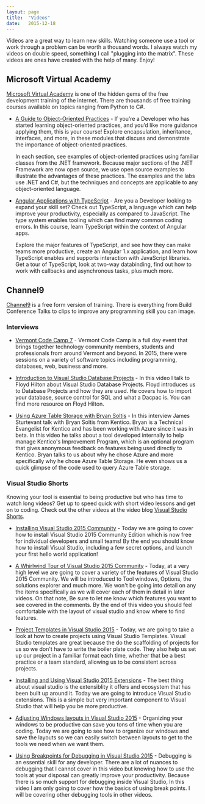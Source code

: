 ```yaml
---
layout: page
title:  "Videos"
date:   2015-12-18
---
```


Videos are a great way to learn new skills.  Watching someone use a tool or work through a problem can be worth a thousand words.  I always watch my videos on double speed, something I call "plugging into the matrix".  These videos are ones have created with the help of many.  Enjoy!

## Microsoft Virtual Academy
[Microsoft Virtual Academy](https://mva.microsoft.com/) is one of the hidden gems of the free development training of the internet.  There are thousands of free training courses available on topics ranging from Python to C#.  

- [A Guide to Object-Oriented Practices](http://aka.ms/guide2oo) - If you’re a Developer who has started learning object-oriented practices, and you’d like more guidance applying them, this is your course! Explore encapsulation, inheritance, interfaces, and more, in these modules that discuss and demonstrate the importance of object-oriented practices.
 
    In each section, see examples of object-oriented practices using familiar classes from the .NET framework. Because major sections of the .NET Framework are now open source, we use open source examples to illustrate the advantages of these practices. The examples and the labs use .NET and C#, but the techniques and concepts are applicable to any object-oriented language.

- [Angular Applications with TypeScript](http://aka.ms/angulartypescript) - Are you a Developer looking to expand your skill set? Check out TypeScript, a language which can help improve your productivity, especially as compared to JavaScript. The type system enables tooling which can find many common coding errors. In this course, learn TypeScript within the context of Angular apps.
 
    Explore the major features of TypeScript, and see how they can make teams more productive, create an Angular 1.x application, and learn how TypeScript enables and supports interaction with JavaScript libraries. Get a tour of TypeScript, look at two-way databinding, find out how to work with callbacks and asynchronous tasks, plus much more.

## Channel9 
[Channel9](https://channel9.msdn.com/) is a free form version of training.  There is everything from Build Conference Talks to clips to improve any programming skill you can image. 

### Interviews
- [Vermont Code Camp 7](https://channel9.msdn.com/Blogs/raw-tech/Vermont-Code-Camp-7) - Vermont Code Camp is a full day event that brings together technology community members, students and professionals from around Vermont and beyond. In 2015, there were sessions on a variety of software topics including programming, databases, web, business and more.

- [Introduction to Visual Studio Database Projects](https://channel9.msdn.com/Blogs/raw-tech/Introduction-to-Visual-Studio-Database-Projects) - In this video I talk to Floyd Hilton about Visual Studio Database Projects.  Floyd introduces us to Database Projects and how they are used.  He covers how to import your database, source control for SQL and what a Dacpac is.  You can find more resource on Floyd Hilton.

- [Using Azure Table Storage with Bryan Soltis](https://channel9.msdn.com/Blogs/raw-tech/Using-Azure-Table-Storage-with-Bryan-Soltis) - In this interview James Sturtevant talk with Bryan Soltis from Kentico.  Bryan is a Technical Evangelist for Kentico and has been working with Azure since it was in beta.  In this video he talks about a tool developed internally to help manage Kentico's Improvement Program, which is an optional program that gives anonymous feedback on features being used directly to Kentico.  Bryan talks to us about why he chose Azure and more specifically why he chose Azure Table Storage.  He even shows us a quick glimpse of the code used to query Azure Table storage.  

### Visual Studio Shorts
Knowing your tool is essential to being productive but who has time to watch long videos?  Get up to speed quick with short video lessons and get on to coding.  Check out the other videos at the video blog [Visual Studio Shorts](https://channel9.msdn.com/Blogs/Visual-Studio-Shorts/).

- [Installing Visual Studio 2015 Community](https://channel9.msdn.com/Blogs/Visual-Studio-Shorts/Installing-Visual-Studio-2015-Community) -  Today we are going to cover how to install Visual Studio 2015 Community Edition which is now free for individual developers and small teams!   By the end you should know how to install Visual Studio, including a few secret options, and launch your first hello world application!

- [A Whirlwind Tour of Visual Studio 2015 Community](https://channel9.msdn.com/Blogs/Visual-Studio-Shorts/A-Whirlwind-Tour-of-Visual-Studio-2015-Community) -  Today, at a very high level we are going to cover a variety of the features of Visual Studio 2015 Community.  We will be introduced to Tool windows, Options, the solutions explorer and much more.  We won't be going into detail on any the items specifically as we will cover each of them in detail in later videos.  On that note, Be sure to let me know which features you want to see covered in the comments.  By the end of this video you should feel comfortable with the layout of visual studio and know where to find features.

- [Project Templates in Visual Studio 2015](https://channel9.msdn.com/Blogs/Visual-Studio-Shorts/Project-Templates-in-Visual-Studio-2015) -  Today, we are going to take a look at how to create projects using Visual Studio Templates.  Visual Studio templates are great because the do the scaffolding of projects for us so we don't have to write the boiler plate code.  They also help us set up our project in a familiar format each time, whether that be a best practice or a team standard, allowing us to be consistent across projects.

- [Installing and Using Visual Studio 2015 Extensions](https://channel9.msdn.com/Blogs/Visual-Studio-Shorts/Installing-and-Using-Visual-Studio-2015-Extensions) -  The best thing about visual studio is the extensiblity it offers and ecosystem that has been built up around it.  Today we are going to introduce Visual Studio extensions.  This is a simple but very important component to Visual Studio that will help you be more productive.

- [Adjusting Windows layouts in Visual Studio 2015](https://channel9.msdn.com/Blogs/Visual-Studio-Shorts/Adjusting-Windows-layouts-in-Visual-Studio-2015) -  Organizing your windows to be productive can save you tons of time when you are coding.  Today we are going to see how to organize our windows and save the layouts so we can easily switch between layouts to get to the tools we need when we want them.

- [Using Breakpoints for Debugging in Visual Studio 2015](https://channel9.msdn.com/Blogs/Visual-Studio-Shorts/Adjusting-Windows-layouts-in-Visual-Studio-2015) -  Debugging is an essential skill for any developer.  There are a lot of nuances to debugging that I cannot cover in this video  but knowing how to use the tools at your disposal can greatly improve your productivity.  Because there is so much support for debugging inside Visual Studio, In this video I am only going to cover how the basics of using break points.  I will be covering other debugging tools in other videos. 